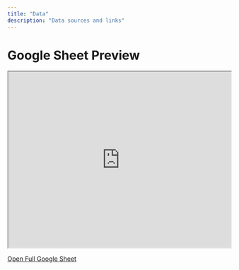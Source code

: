 ```yaml
---
title: "Data"
description: "Data sources and links"
---
```


# Google Sheet Preview

<iframe src="https://docs.google.com/spreadsheets/d/e/2PACX-1vRVq-AcLm8E8I0O5a4YFu90YIj0H_jDeQgXCRWlPrA6C_vwAS4T_2i6ZteF5YYZZ0LE7G1Y1yWv23hx/pubhtml?gid=0&amp;single=true&amp;widget=true&amp;headers=false" width="100%" height="400px"></iframe>

[Open Full Google Sheet](https://docs.google.com/spreadsheets/d/1bJyzj-Ec3FW4xQ1dvBbIraTj4QYaveaYfjnO1n5PfEo/edit#gid=0)
